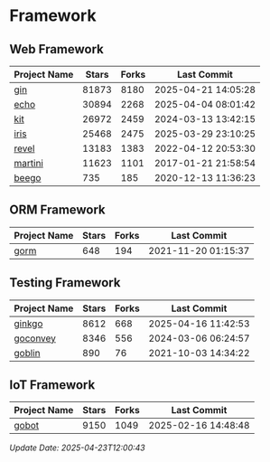 # Framework

## Web Framework
| Project Name | Stars | Forks | Last Commit |
| ------------ | ----- | ----- | ----------- |
| [gin](https://github.com/gin-gonic/gin) | 81873 | 8180 | 2025-04-21 14:05:28 |
| [echo](https://github.com/labstack/echo) | 30894 | 2268 | 2025-04-04 08:01:42 |
| [kit](https://github.com/go-kit/kit) | 26972 | 2459 | 2024-03-13 13:42:15 |
| [iris](https://github.com/kataras/iris) | 25468 | 2475 | 2025-03-29 23:10:25 |
| [revel](https://github.com/revel/revel) | 13183 | 1383 | 2022-04-12 20:53:30 |
| [martini](https://github.com/go-martini/martini) | 11623 | 1101 | 2017-01-21 21:58:54 |
| [beego](https://github.com/astaxie/beego) | 735 | 185 | 2020-12-13 11:36:23 |

## ORM Framework
| Project Name | Stars | Forks | Last Commit |
| ------------ | ----- | ----- | ----------- |
| [gorm](https://github.com/jinzhu/gorm) | 648 | 194 | 2021-11-20 01:15:37 |

## Testing Framework
| Project Name | Stars | Forks | Last Commit |
| ------------ | ----- | ----- | ----------- |
| [ginkgo](https://github.com/onsi/ginkgo) | 8612 | 668 | 2025-04-16 11:42:53 |
| [goconvey](https://github.com/smartystreets/goconvey) | 8346 | 556 | 2024-03-06 06:24:57 |
| [goblin](https://github.com/franela/goblin) | 890 | 76 | 2021-10-03 14:34:22 |

## IoT Framework
| Project Name | Stars | Forks | Last Commit |
| ------------ | ----- | ----- | ----------- |
| [gobot](https://github.com/hybridgroup/gobot) | 9150 | 1049 | 2025-02-16 14:48:48 |

*Update Date: 2025-04-23T12:00:43*